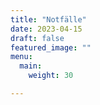 ```yaml
---
title: "Notfälle"
date: 2023-04-15
draft: false
featured_image: ""
menu:
  main:
    weight: 30

---
```

